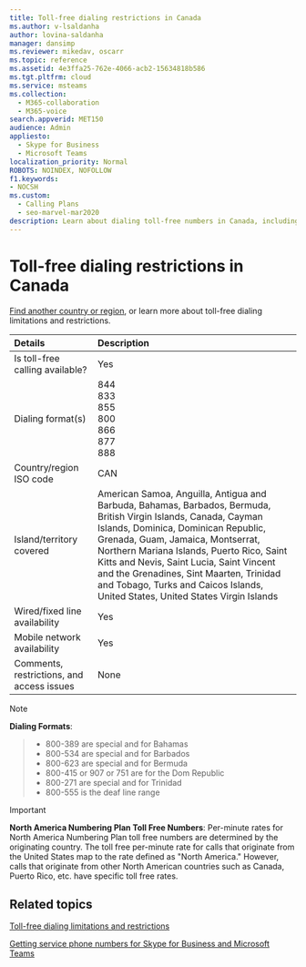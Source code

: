 ```yaml
---
title: Toll-free dialing restrictions in Canada
ms.author: v-lsaldanha
author: lovina-saldanha
manager: dansimp
ms.reviewer: mikedav, oscarr
ms.topic: reference
ms.assetid: 4e3ffa25-762e-4066-acb2-15634818b586
ms.tgt.pltfrm: cloud
ms.service: msteams
ms.collection: 
  - M365-collaboration
  - M365-voice
search.appverid: MET150
audience: Admin
appliesto: 
  - Skype for Business
  - Microsoft Teams
localization_priority: Normal
ROBOTS: NOINDEX, NOFOLLOW
f1.keywords:
- NOCSH
ms.custom: 
  - Calling Plans
  - seo-marvel-mar2020
description: Learn about dialing toll-free numbers in Canada, including availability, wired/fixed-line and mobile network availability, and restrictions.
---
```


# Toll-free dialing restrictions in Canada

[Find another country or region](../toll-free-dialing-limitations-and-restrictions.md), or learn more about toll-free dialing limitations and restrictions.

|**Details**|**Description**|
|:-----|:-----|
|Is toll-free calling available?  <br/> |Yes  <br/> |
|Dialing format(s)  <br/> | 844<br/>833<br/>855<br/>800<br/>866<br/>877<br/>888<br/>|
|Country/region ISO code  <br/> |CAN  <br/> |
|Island/territory covered  <br/> |American Samoa, Anguilla, Antigua and Barbuda, Bahamas, Barbados, Bermuda, British Virgin Islands, Canada, Cayman Islands, Dominica, Dominican Republic, Grenada, Guam, Jamaica, Montserrat, Northern Mariana Islands, Puerto Rico, Saint Kitts and Nevis, Saint Lucia, Saint Vincent and the Grenadines, Sint Maarten, Trinidad and Tobago, Turks and Caicos Islands, United States, United States Virgin Islands <br/> |
|Wired/fixed line availability  <br/> |Yes  <br/> |
|Mobile network availability  <br/> |Yes  <br/> |
|Comments, restrictions, and access issues  <br/> |None  <br/> |

> [!NOTE]
> **Dialing Formats**:

> - 800-389 are special and for Bahamas
> - 800-534 are special and for Barbados
> - 800-623 are special and for Bermuda
> - 800-415 or 907 or 751 are for the Dom Republic
> - 800-271 are special and for Trinidad
> - 800-555 is the deaf line range

> [!IMPORTANT]
> **North America Numbering Plan Toll Free Numbers**: Per-minute rates for North America Numbering Plan toll free numbers are determined by the originating country. The toll free per-minute rate for calls that originate from the United States map to the rate defined as "North America." However, calls that originate from other North American countries such as Canada, Puerto Rico, etc. have specific toll free rates.

## Related topics

[Toll-free dialing limitations and restrictions](../toll-free-dialing-limitations-and-restrictions.md)

[Getting service phone numbers for Skype for Business and Microsoft Teams](../getting-service-phone-numbers.md)

